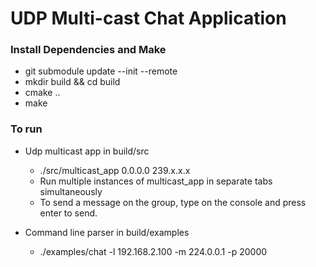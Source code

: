# UDP Multi-cast Chat Application

### Install Dependencies and Make

* git submodule update --init --remote
* mkdir build && cd build
* cmake ..
* make


### To run 

* Udp multicast app in build/src
    - ./src/multicast_app 0.0.0.0 239.x.x.x
    - Run multiple instances of multicast_app in separate tabs simultaneously 
    - To send a message on the group, type on the console and press enter to send.

* Command line parser in build/examples
    - ./examples/chat -l 192.168.2.100 -m 224.0.0.1 -p 20000
